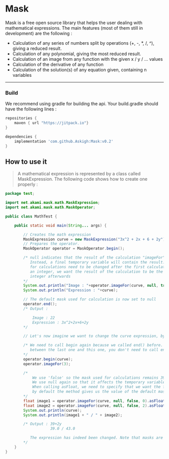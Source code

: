 # Mask

Mask is a free open source library that helps the user dealing with mathematical expressions. The main features (most of them still in development) are the following : 

* Calculation of any series of numbers split by operations (+, -, *, /, ^), giving a reduced result.
* Calculation of any polynomial, giving the most reduced result.
* Calculation of an image from any function with the given x / y / ... values
* Calculation of the derivative of any function
* Calculation of the solution(s) of any equation given, containing n variables

***

### Build

We recommend using gradle for building the api. Your build.gradle should have the following lines :

```groovy
repositories {
    maven { url "https://jitpack.io"}
}

dependencies {
    implementation 'com.github.Askigh:Mask:v0.2'
}
```

## How to use it

> A mathematical expression is represented by a class called MaskExpression. The following code shows how to create one properly : 
```java
package test;

import net.akami.mask.math.MaskExpression;
import net.akami.mask.math.MaskOperator;

public class MathTest {

    public static void main(String... args) {

        // Creates the math expression
        MaskExpression curve = new MaskExpression("3x^2 + 2x + 6 + 2y");
        // Prepares the operator.
        MaskOperator operator = MaskOperator.begin();

        /* null indicates that the result of the calculation "imageFor" doesn't need to be saved as a mask.
           Instead, a final temporary variable will contain the result. The boolean indicates that the mask selected
           for calculations need to be changed after the first calculation. In fact, as we want to convert the result to
           an integer, we want the result of the calculation to be the actual mask, so that we can convert it to an
           integer afterwards
        */
        System.out.println("Image : "+operator.imageFor(curve, null, true, 2, 0).asInt());
        System.out.println("Expression : "+curve);

        // The default mask used for calculation is now set to null
        operator.end();
        /* Output :

            Image : 22
            Expression : 3x^2+2x+6+2y
        */

        // Let's now imagine we want to change the curve expression, by replacing all the x's by 3.

        /* We need to call begin again because we called end() before. If you know that there will be no calculations
           between the last one and this one, you don't need to call end(), neither do you need to call begin() again
        */
        operator.begin(curve);
        operator.imageFor(3);

        /*
            We use 'false' so the mask used for calculations remains 39+2y, not the result of the calculation.
            We use null again so that it affects the temporary variable, and not the mask itself.
            When calling asFloat, we need to specify that we want the float value of the temporary variable,
            by default the method gives us the value of the default mask, here 39+2y.
        */
        float image1 = operator.imageFor(curve, null, false, 0).asFloat(MaskExpression.TEMP);
        float image2 = operator.imageFor(curve, null, false, 2).asFloat(MaskExpression.TEMP);
        System.out.println(curve);
        System.out.println(image1 + " / " + image2);

        /* Output : 39+2y
                    39.0 / 43.0

           The expression has indeed been changed. Note that masks are mutable objects, so be careful with constants.
        */
    }
}
```